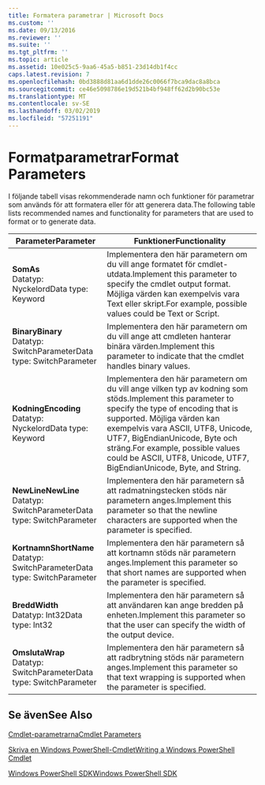 ```yaml
---
title: Formatera parametrar | Microsoft Docs
ms.custom: ''
ms.date: 09/13/2016
ms.reviewer: ''
ms.suite: ''
ms.tgt_pltfrm: ''
ms.topic: article
ms.assetid: 10e025c5-9aa6-45a5-b851-23d14db1f4cc
caps.latest.revision: 7
ms.openlocfilehash: 0bd3888d81aa6d1dde26c0066f7bca9dac8a8bca
ms.sourcegitcommit: ce46e5098786e19d521b4bf948ff62d2b90bc53e
ms.translationtype: MT
ms.contentlocale: sv-SE
ms.lasthandoff: 03/02/2019
ms.locfileid: "57251191"
---
```

# <a name="format-parameters"></a><span data-ttu-id="7548e-102">Formatparametrar</span><span class="sxs-lookup"><span data-stu-id="7548e-102">Format Parameters</span></span>

<span data-ttu-id="7548e-103">I följande tabell visas rekommenderade namn och funktioner för parametrar som används för att formatera eller för att generera data.</span><span class="sxs-lookup"><span data-stu-id="7548e-103">The following table lists recommended names and functionality for parameters that are used to format or to generate data.</span></span>

|<span data-ttu-id="7548e-104">Parameter</span><span class="sxs-lookup"><span data-stu-id="7548e-104">Parameter</span></span>|<span data-ttu-id="7548e-105">Funktioner</span><span class="sxs-lookup"><span data-stu-id="7548e-105">Functionality</span></span>|
|---|---|
|<span data-ttu-id="7548e-106">**Som**</span><span class="sxs-lookup"><span data-stu-id="7548e-106">**As**</span></span><br><span data-ttu-id="7548e-107">Datatyp: Nyckelord</span><span class="sxs-lookup"><span data-stu-id="7548e-107">Data type: Keyword</span></span>|<span data-ttu-id="7548e-108">Implementera den här parametern om du vill ange formatet för cmdlet-utdata.</span><span class="sxs-lookup"><span data-stu-id="7548e-108">Implement this parameter to specify the cmdlet output format.</span></span> <span data-ttu-id="7548e-109">Möjliga värden kan exempelvis vara Text eller skript.</span><span class="sxs-lookup"><span data-stu-id="7548e-109">For example, possible values could be Text or Script.</span></span>|
|<span data-ttu-id="7548e-110">**Binary**</span><span class="sxs-lookup"><span data-stu-id="7548e-110">**Binary**</span></span><br><span data-ttu-id="7548e-111">Datatyp: SwitchParameter</span><span class="sxs-lookup"><span data-stu-id="7548e-111">Data type: SwitchParameter</span></span>|<span data-ttu-id="7548e-112">Implementera den här parametern om du vill ange att cmdleten hanterar binära värden.</span><span class="sxs-lookup"><span data-stu-id="7548e-112">Implement this parameter to indicate that the cmdlet handles binary values.</span></span>|
|<span data-ttu-id="7548e-113">**Kodning**</span><span class="sxs-lookup"><span data-stu-id="7548e-113">**Encoding**</span></span><br><span data-ttu-id="7548e-114">Datatyp: Nyckelord</span><span class="sxs-lookup"><span data-stu-id="7548e-114">Data type: Keyword</span></span>|<span data-ttu-id="7548e-115">Implementera den här parametern om du vill ange vilken typ av kodning som stöds.</span><span class="sxs-lookup"><span data-stu-id="7548e-115">Implement this parameter to specify the type of encoding that is supported.</span></span> <span data-ttu-id="7548e-116">Möjliga värden kan exempelvis vara ASCII, UTF8, Unicode, UTF7, BigEndianUnicode, Byte och sträng.</span><span class="sxs-lookup"><span data-stu-id="7548e-116">For example, possible values could be ASCII, UTF8, Unicode, UTF7, BigEndianUnicode, Byte, and String.</span></span>|
|<span data-ttu-id="7548e-117">**NewLine**</span><span class="sxs-lookup"><span data-stu-id="7548e-117">**NewLine**</span></span><br><span data-ttu-id="7548e-118">Datatyp: SwitchParameter</span><span class="sxs-lookup"><span data-stu-id="7548e-118">Data type: SwitchParameter</span></span>|<span data-ttu-id="7548e-119">Implementera den här parametern så att radmatningstecken stöds när parametern anges.</span><span class="sxs-lookup"><span data-stu-id="7548e-119">Implement this parameter so that the newline characters are supported when the parameter is specified.</span></span>|
|<span data-ttu-id="7548e-120">**Kortnamn**</span><span class="sxs-lookup"><span data-stu-id="7548e-120">**ShortName**</span></span><br><span data-ttu-id="7548e-121">Datatyp: SwitchParameter</span><span class="sxs-lookup"><span data-stu-id="7548e-121">Data type: SwitchParameter</span></span>|<span data-ttu-id="7548e-122">Implementera den här parametern så att kortnamn stöds när parametern anges.</span><span class="sxs-lookup"><span data-stu-id="7548e-122">Implement this parameter so that short names are supported when the parameter is specified.</span></span>|
|<span data-ttu-id="7548e-123">**Bredd**</span><span class="sxs-lookup"><span data-stu-id="7548e-123">**Width**</span></span><br><span data-ttu-id="7548e-124">Datatyp: Int32</span><span class="sxs-lookup"><span data-stu-id="7548e-124">Data type: Int32</span></span>|<span data-ttu-id="7548e-125">Implementera den här parametern så att användaren kan ange bredden på enheten.</span><span class="sxs-lookup"><span data-stu-id="7548e-125">Implement this parameter so that the user can specify the width of the output device.</span></span>|
|<span data-ttu-id="7548e-126">**Omsluta**</span><span class="sxs-lookup"><span data-stu-id="7548e-126">**Wrap**</span></span><br><span data-ttu-id="7548e-127">Datatyp: SwitchParameter</span><span class="sxs-lookup"><span data-stu-id="7548e-127">Data type: SwitchParameter</span></span>|<span data-ttu-id="7548e-128">Implementera den här parametern så att radbrytning stöds när parametern anges.</span><span class="sxs-lookup"><span data-stu-id="7548e-128">Implement this parameter so that text wrapping is supported when the parameter is specified.</span></span>|
## <a name="see-also"></a><span data-ttu-id="7548e-129">Se även</span><span class="sxs-lookup"><span data-stu-id="7548e-129">See Also</span></span>

[<span data-ttu-id="7548e-130">Cmdlet-parametrarna</span><span class="sxs-lookup"><span data-stu-id="7548e-130">Cmdlet Parameters</span></span>](./cmdlet-parameters.md)

[<span data-ttu-id="7548e-131">Skriva en Windows PowerShell-Cmdlet</span><span class="sxs-lookup"><span data-stu-id="7548e-131">Writing a Windows PowerShell Cmdlet</span></span>](./writing-a-windows-powershell-cmdlet.md)

[<span data-ttu-id="7548e-132">Windows PowerShell SDK</span><span class="sxs-lookup"><span data-stu-id="7548e-132">Windows PowerShell SDK</span></span>](../windows-powershell-reference.md)
